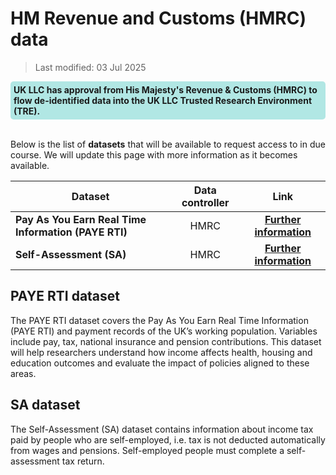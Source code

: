 # HM Revenue and Customs (HMRC) data

>Last modified: 03 Jul 2025
<div style="background-color: rgba(0, 178, 169, 0.3); padding: 5px; border-radius: 5px;"><strong>UK LLC has approval from His Majesty's Revenue & Customs (HMRC) to flow de-identified data into the UK LLC Trusted Research Environment (TRE).</strong></div>  
<br>

Below is the list of **datasets** that will be available to request access to in due course. We will update this page with more information as it becomes available.

|**Dataset**|**Data controller**|**Link**|
|---|:---:|:---:|
|**Pay As You Earn Real Time Information (PAYE RTI)**|HMRC|[**Further information**](https://www.ons.gov.uk/employmentandlabourmarket/peopleinwork/earningsandworkinghours/bulletins/earningsandemploymentfrompayasyouearnrealtimeinformationuk/latest)|
|**Self-Assessment (SA)**|HMRC|[**Further information**](https://www.gov.uk/guidance/self-assessment-datasets)|


## PAYE RTI dataset 
The PAYE RTI dataset covers the Pay As You Earn Real Time Information (PAYE RTI) and payment records of the UK’s working population. Variables include pay, tax, national insurance and pension contributions. This dataset will help researchers understand how income affects health, housing and education outcomes and evaluate the impact of policies aligned to these areas.

## SA dataset
The Self-Assessment (SA) dataset contains information about income tax paid by people who are self-employed, i.e. tax is not deducted automatically from wages and pensions. Self-employed people must complete a self-assessment tax return.